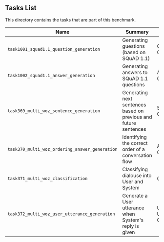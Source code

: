 ## Tasks List 

This directory contains the tasks that are part of this benchmark. 


Name | Summary | Category
---- | ----------- | --------
`task1001_squad1.1_question_generation` | Generating guestions (based on SQuAD 1.1) | Question Generation  
`task1002_squad1.1_answer_generation` | Generating answers to SQuAD 1.1 questions | Answer Generation
`task369_multi_woz_sentence_generation` | Generating next sentences based on previous and future sentences | Sentence Generation
`task370_multi_woz_ordering_answer_generation` | Identifying the correct order of a conversation flow | Answer Generation
`task371_multi_woz_classification` | Classifying dialouse into User and System | Classification
`task372_multi_woz_user_utterance_generation`| Generate a User utterance when System's reply is given | User Utterance Generation